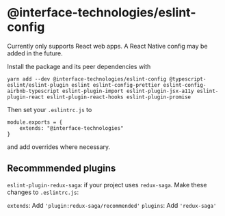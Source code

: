 # @interface-technologies/eslint-config

Currently only supports React web apps. A React Native config may be added in the future.

Install the package and its peer dependencies with

```
yarn add --dev @interface-technologies/eslint-config @typescript-eslint/eslint-plugin eslint eslint-config-prettier eslint-config-airbnb-typescript eslint-plugin-import eslint-plugin-jsx-a11y eslint-plugin-react eslint-plugin-react-hooks eslint-plugin-promise
```

Then set your `.eslintrc.js` to

```
module.exports = {
    extends: "@interface-technologies"
}
```

and add overrides where necessary.

## Recommmended plugins

`eslint-plugin-redux-saga`: if your project uses `redux-saga`. Make these changes to `.eslintrc.js`:

`extends`: Add `'plugin:redux-saga/recommended'`
`plugins`: Add `'redux-saga'`
